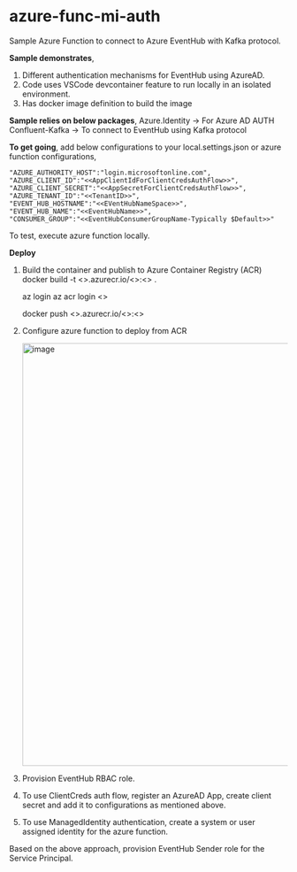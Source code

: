 # azure-func-mi-auth

Sample Azure Function to connect to Azure EventHub with Kafka protocol.

**Sample demonstrates**, 
1. Different authentication mechanisms for EventHub using AzureAD. 
2. Code uses VSCode devcontainer feature to run locally in an isolated environment.
3. Has docker image definition to build the image

**Sample relies on below packages**,
Azure.Identity -> For Azure AD AUTH
Confluent-Kafka -> To connect to EventHub using Kafka protocol

**To get going**, add below configurations to your local.settings.json or azure function configurations,

    "AZURE_AUTHORITY_HOST":"login.microsoftonline.com",
    "AZURE_CLIENT_ID":"<<AppClientIdForClientCredsAuthFlow>>",
    "AZURE_CLIENT_SECRET":"<<AppSecretForClientCredsAuthFlow>>",
    "AZURE_TENANT_ID":"<<TenantID>>",
    "EVENT_HUB_HOSTNAME":"<<EVentHubNameSpace>>",
    "EVENT_HUB_NAME":"<<EventHubName>>",
    "CONSUMER_GROUP":"<<EventHubConsumerGroupName-Typically $Default>>"
    
To test, execute azure function locally. 

**Deploy**
1. Build the container and publish to Azure Container Registry (ACR)
    docker build -t <<ACRName>>.azurecr.io/<<RepoName>>:<<Tag>> .
  
    az login
    az acr login <<ACRName>>
  
   docker push <<ACRName>>.azurecr.io/<<RepoName>>:<<Tag>> 
  
2. Configure azure function to deploy from ACR
  
   <img width="764" alt="image" src="https://user-images.githubusercontent.com/106317605/173991147-62ac842a-f985-476b-af55-6c3f30d58cdb.png">
3. Provision EventHub RBAC role.
  1. To use ClientCreds auth flow, register an AzureAD App, create client secret and add it to configurations as mentioned above.
  2. To use ManagedIdentity authentication, create a system or user assigned identity for the azure function.
  
  Based on the above approach, provision EventHub Sender role for the Service Principal.
  
